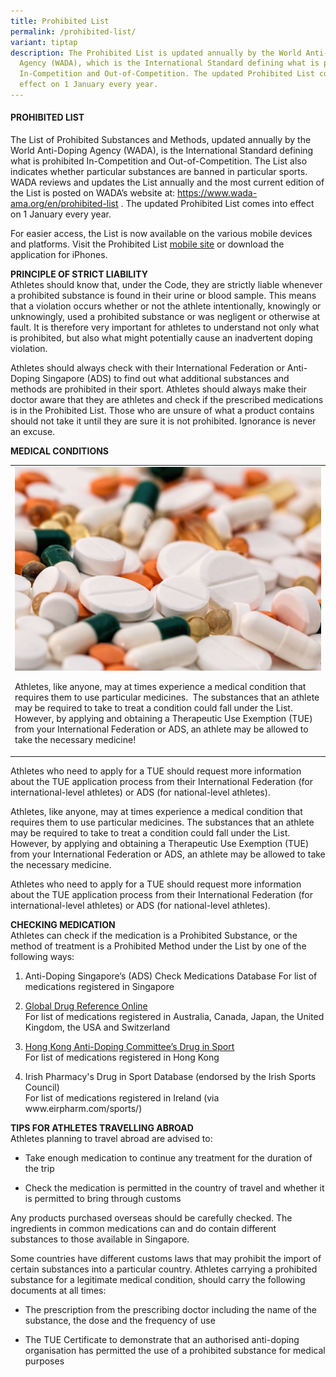 ```yaml
---
title: Prohibited List
permalink: /prohibited-list/
variant: tiptap
description: The Prohibited List is updated annually by the World Anti-Doping
  Agency (WADA), which is the International Standard defining what is prohibited
  In-Competition and Out-of-Competition. The updated Prohibited List comes into
  effect on 1 January every year.
---
```

<h4><strong>PROHIBITED LIST</strong></h4>
<p>The List of Prohibited Substances and Methods, updated annually by the
World Anti-Doping Agency (WADA), is the International Standard defining
what is prohibited In-Competition and Out-of-Competition. The List also
indicates whether particular substances are banned in particular sports.
WADA reviews and updates the List annually and the most current edition
of the List is posted on WADA’s website at: <a href="https://www.wada-ama.org/en/prohibited-list" rel="noopener noreferrer nofollow" target="_blank"><u>https://www.wada-ama.org/en/prohibited-list</u></a> .
The updated Prohibited List comes into effect on 1 January every year.</p>
<p>For easier access, the List is now available on the various mobile devices
and platforms. Visit the Prohibited List <a href="https://www.wada-ama.org/en/prohibited-list" rel="noopener noreferrer nofollow" target="_blank"><u>mobile site</u></a> or
download the application for iPhones.</p>
<p><strong>PRINCIPLE OF STRICT LIABILITY </strong>
<br>Athletes should know that, under the Code, they are strictly liable whenever
a prohibited substance is found in their urine or blood sample. This means
that a violation occurs whether or not the athlete intentionally, knowingly
or unknowingly, used a prohibited substance or was negligent or otherwise
at fault. It is therefore very important for athletes to understand not
only what is prohibited, but also what might potentially cause an inadvertent
doping violation.</p>
<p>Athletes should always check with their International Federation or Anti-Doping
Singapore (ADS) to find out what additional substances and methods are
prohibited in their sport. Athletes should always make their doctor aware
that they are athletes and check if the prescribed medications is in the
Prohibited List. Those who are unsure of what a product contains should
not take it until they are sure it is not prohibited. Ignorance is never
an excuse.</p>
<p><strong>MEDICAL CONDITIONS</strong>
</p>
<table style="minWidth: 25px">
<colgroup>
<col>
</colgroup>
<tbody>
<tr>
<td rowspan="1" colspan="1">
<div class="isomer-image-wrapper">
<img style="width: 100%;" height="auto" width="100%" alt="" src="/images/Check_Medication_Banner.jpeg">
</div>
<p></p>
<p>Athletes, like anyone, may at times experience a medical condition that
requires them to use particular medicines.&nbsp; The substances that an
athlete may be required to take to treat a condition could fall under the
List. However, by applying and obtaining a Therapeutic Use Exemption (TUE)
from your International Federation or ADS, an athlete may be allowed to
take the necessary medicine!</p>
</td>
</tr>
</tbody>
</table>
<p>Athletes who need to apply for a TUE should request more information about
the TUE application process from their International Federation (for international-level
athletes) or ADS (for national-level athletes).</p>
<p>Athletes, like anyone, may at times experience a medical condition that
requires them to use particular medicines. The substances that an athlete
may be required to take to treat a condition could fall under the List.
However, by applying and obtaining a Therapeutic Use Exemption (TUE) from
your International Federation or ADS, an athlete may be allowed to take
the necessary medicine.</p>
<p>Athletes who need to apply for a TUE should request more information about
the TUE application process from their International Federation (for international-level
athletes) or ADS (for national-level athletes).</p>
<p><strong>CHECKING MEDICATION </strong>
<br>Athletes can check if the medication is a Prohibited Substance, or the
method of treatment is a Prohibited Method under the List by one of the
following ways:</p>
<ol data-tight="true" class="tight">
<li>
<p>Anti-Doping Singapore’s (ADS) Check Medications Database For list of medications
registered in Singapore</p>
</li>
</ol>
<ol start="2" data-tight="true" class="tight">
<li>
<p><a href="http://www.globaldro.com/" rel="noopener noreferrer nofollow" target="_blank"><u>Global Drug Reference Online</u></a>
<br>For list of medications registered in Australia, Canada, Japan, the United
Kingdom, the USA and Switzerland</p>
</li>
<li>
<p><a href="http://www.druginsport.hk/" rel="noopener noreferrer nofollow" target="_blank"><u>Hong Kong Anti-Doping Committee’s Drug in Sport</u></a>
<br>For list of medications registered in Hong Kong</p>
</li>
<li>
<p>Irish Pharmacy's Drug in Sport Database (endorsed by the Irish Sports
Council)
<br>For list of medications registered in Ireland (via www.eirpharm.com/sports/)</p>
</li>
</ol>
<p><strong>TIPS FOR ATHLETES TRAVELLING ABROAD </strong>
<br>Athletes planning to travel abroad are advised to:</p>
<ul data-tight="true" class="tight">
<li>
<p>Take enough medication to continue any treatment for the duration of the
trip</p>
</li>
<li>
<p>Check the medication is permitted in the country of travel and whether
it is permitted to bring through customs</p>
</li>
</ul>
<p>Any products purchased overseas should be carefully checked. The ingredients
in common medications can and do contain different substances to those
available in Singapore.</p>
<p>Some countries have different customs laws that may prohibit the import
of certain substances into a particular country. Athletes carrying a prohibited
substance for a legitimate medical condition, should carry the following
documents at all times:</p>
<ul data-tight="true" class="tight">
<li>
<p>The prescription from the prescribing doctor including the name of the
substance, the dose and the frequency of use</p>
</li>
<li>
<p>The TUE Certificate to demonstrate that an authorised anti-doping organisation
has permitted the use of a prohibited substance for medical purposes</p>
</li>
</ul>
<p></p>